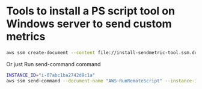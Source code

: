 # Tools to install a PS script tool on Windows server to send custom metrics

```bash
aws ssm create-document --content file://install-sendmetric-tool.ssm.document.json --name "SetupSendMetricsTool" --document-type "Command" --region us-west-02
```
Or just Run send-command command
```bash
INSTANCE_ID="i-07abc1ba2742d9c1a"
aws ssm send-command --document-name "AWS-RunRemoteScript" --instance-ids "$INSTANCE_ID" --parameters '{"sourceType":["GitHub"],"sourceInfo":["{\"owner\":\"TanAlex\", \"repository\":\"aws-ssm-powershell-cloudwatch-alarm\", \"path\": \"Add-ScheduleTask.ps1\"}"],"commandLine":["powershell Add-ScheduleTask.ps1"]}' --region us-west-2
```